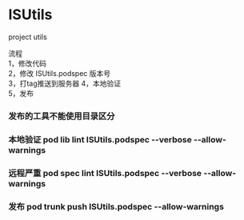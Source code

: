 # ISUtils
project utils

流程  
1，修改代码  
2，修改 ISUtils.podspec 版本号  
3，打tag推送到服务器
4，本地验证  
5，发布  

### 发布的工具不能使用目录区分 ###

### 本地验证 pod lib lint ISUtils.podspec --verbose --allow-warnings ###
### 远程严重 pod spec lint ISUtils.podspec --verbose --allow-warnings ###
### 发布 pod trunk push ISUtils.podspec --allow-warnings ###
